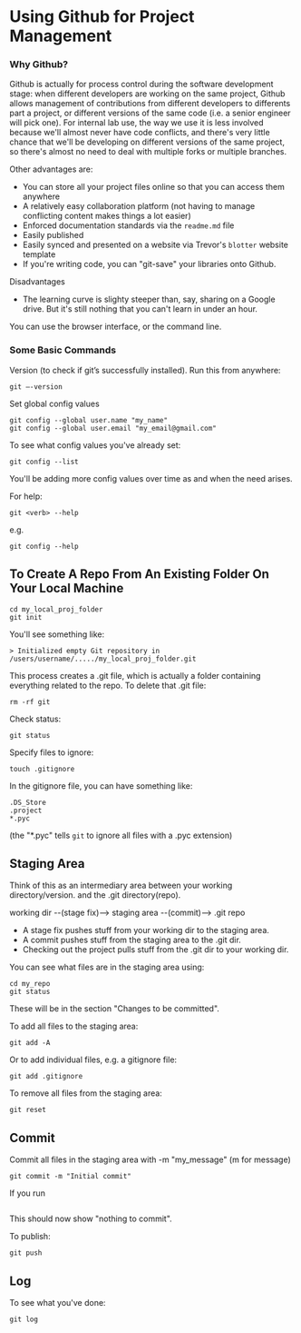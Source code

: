 # Using Github for Project Management

### Why Github?

Github is actually for process control during the software development stage: when different developers are working on the same project, Github allows management of contributions from different developers to differents part a project, or different versions of the same code (i.e. a senior engineer will pick one). For internal lab use, the way we use it is less involved because we'll almost never have code conflicts, and there's very little chance that we'll be developing on different versions of the same project, so there's almost no need to deal with multiple forks or multiple branches. 

Other advantages are:
 - You can store all your project files online so that you can access them anywhere
 - A relatively easy collaboration platform (not having to manage conflicting content makes things a lot easier)
 - Enforced documentation standards via the `readme.md` file
 - Easily published
 - Easily synced and presented on a website via Trevor's `blotter` website template
 - If you're writing code, you can "git-save" your libraries onto Github.
 
Disadvantages
 - The learning curve is slighty steeper than, say, sharing on a Google drive. But it's still nothing that you can't learn in under an hour.

You can use the browser interface, or the command line. 

### Some Basic Commands
Version (to check if git’s successfully installed). Run this from anywhere:
```
git —-version
```

Set global config values
```
git config --global user.name "my_name"
git config --global user.email "my_email@gmail.com"
```

To see what config values you've already set:
```
git config --list
```

You'll be adding more config values over time as and when the need arises. 

For help:

```
git <verb> --help
```
e.g.
```
git config --help
```

## To Create A Repo From An Existing Folder On Your Local Machine
```
cd my_local_proj_folder
git init
```

You'll see something like:

```
> Initialized empty Git repository in /users/username/...../my_local_proj_folder.git
```

This process creates a .git file, which is actually a folder containing everything related to the repo.
To delete that .git file:
```
rm -rf git
```

Check status:
```
git status
```

Specify files to ignore:
```
touch .gitignore
```

In the gitignore file, you can have something like:
```
.DS_Store
.project
*.pyc
```

(the "*.pyc" tells `git` to ignore all files with a .pyc extension)


## Staging Area
Think of this as an intermediary area between your working directory/version. and the .git directory(repo).

working dir --(stage fix)--> staging area --(commit)--> .git repo

 - A stage fix pushes stuff from your working dir to the staging area.
 - A commit pushes stuff from the staging area to the .git dir.
 - Checking out the project pulls stuff from the .git dir to your working dir.

You can see what files are in the staging area using:
```
cd my_repo
git status
```

These will be in the section "Changes to be committed". 

To add all files to the staging area:
```
git add -A
```

Or to add individual files, e.g. a gitignore file:
```
git add .gitignore
```

To remove all files from the staging area:
```
git reset
```

## Commit
Commit all files in the staging area with -m "my_message" (m for message)
```
git commit -m "Initial commit"
```

If you run

```git status
```

This should now show "nothing to commit".

To publish:
```
git push
```

## Log
To see what you've done:
```
git log
```
